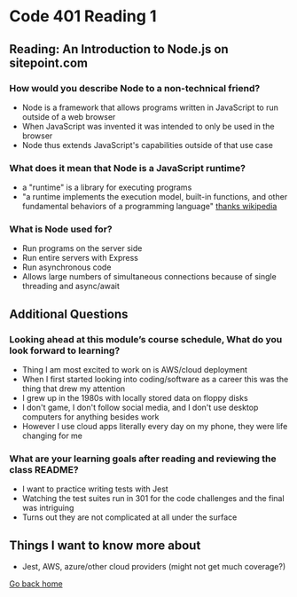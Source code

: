 # Code 401 Reading 1

## Reading: An Introduction to Node.js on sitepoint.com

### How would you describe Node to a non-technical friend?

- Node is a framework that allows programs written in JavaScript to run outside of a web browser
- When JavaScript was invented it was intended to only be used in the browser
- Node thus extends JavaScript's capabilities outside of that use case

### What does it mean that Node is a JavaScript runtime?

- a "runtime" is a library for executing programs
- "a runtime implements the execution model, built-in functions, and other fundamental behaviors of a programming language" [thanks wikipedia](https://en.wikipedia.org/wiki/Runtime_library)

### What is Node used for?

- Run programs on the server side
- Run entire servers with Express
- Run asynchronous code
- Allows large numbers of simultaneous connections because of single threading and async/await

## Additional Questions

### Looking ahead at this module’s course schedule, What do you look forward to learning?

- Thing I am most excited to work on is AWS/cloud deployment
- When I first started looking into coding/software as a career this was the thing that drew my attention
- I grew up in the 1980s with locally stored data on floppy disks
- I don't game, I don't follow social media, and I don't use desktop computers for anything besides work
- However I use cloud apps literally every day on my phone, they were life changing for me

### What are your learning goals after reading and reviewing the class README?

- I want to practice writing tests with Jest
- Watching the test suites run in 301 for the code challenges and the final was intriguing
- Turns out they are not complicated at all under the surface

## Things I want to know more about

- Jest, AWS, azure/other cloud providers (might not get much coverage?)

[Go back home](/../reading-notes/)
